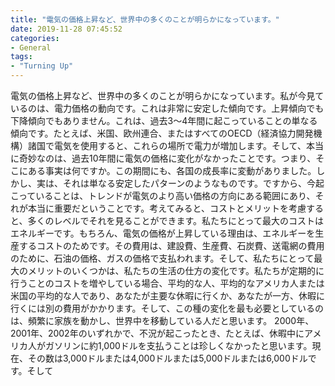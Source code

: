 ```yaml
---
title: "電気の価格上昇など、世界中の多くのことが明らかになっています。"
date: 2019-11-28 07:45:52
categories:
- General
tags:
- "Turning Up"
---
```


電気の価格上昇など、世界中の多くのことが明らかになっています。私が今見ているのは、電力価格の動向です。これは非常に安定した傾向です。上昇傾向でも下降傾向でもありません。これは、過去3〜4年間に起こっていることの単なる傾向です。たとえば、米国、欧州連合、またはすべてのOECD（経済協力開発機構）諸国で電気を使用すると、これらの場所で電力が増加します。そして、本当に奇妙なのは、過去10年間に電気の価格に変化がなかったことです。つまり、そこにある事実は何ですか。この期間にも、各国の成長率に変動がありました。しかし、実は、それは単なる安定したパターンのようなものです。ですから、今起こっていることは、トレンドが電気のより高い価格の方向にある範囲にあり、それが本当に重要だということです。考えてみると、コストとメリットを考慮すると、多くのレベルでそれを見ることができます。私たちにとって最大のコストはエネルギーです。もちろん、電気の価格が上昇している理由は、エネルギーを生産するコストのためです。その費用は、建設費、生産費、石炭費、送電網の費用のために、石油の価格、ガスの価格で支払われます。そして、私たちにとって最大のメリットのいくつかは、私たちの生活の仕方の変化です。私たちが定期的に行うことのコストを増やしている場合、平均的な人、平均的なアメリカ人または米国の平均的な人であり、あなたが主要な休暇に行くか、あなたが一方、休暇に行くには別の費用がかかります。そして、この種の変化を最も必要としているのは、頻繁に家族を動かし、世界中を移動している人だと思います。 2000年、2001年、2002年のいずれかで、不況が起こったとき、たとえば、休暇中にアメリカ人がガソリンに約1,000ドルを支払うことは珍しくなかったと思います。現在、その数は3,000ドルまたは4,000ドルまたは5,000ドルまたは6,000ドルです。そして
